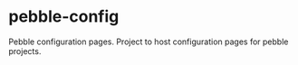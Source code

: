 # pebble-config
Pebble configuration pages. Project to host configuration pages for pebble projects. 

